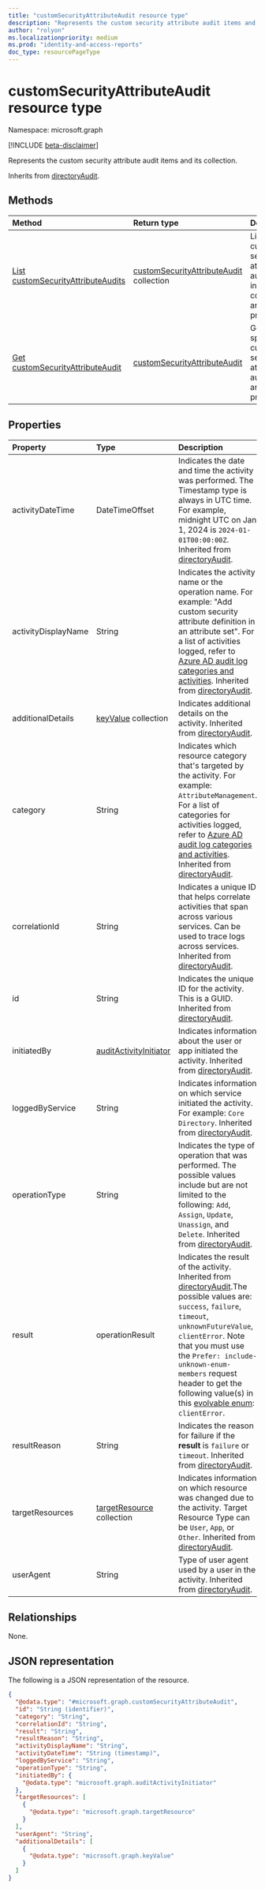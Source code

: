 ```yaml
---
title: "customSecurityAttributeAudit resource type"
description: "Represents the custom security attribute audit items and its collection."
author: "rolyon"
ms.localizationpriority: medium
ms.prod: "identity-and-access-reports"
doc_type: resourcePageType
---
```


# customSecurityAttributeAudit resource type

Namespace: microsoft.graph

[!INCLUDE [beta-disclaimer](../../includes/beta-disclaimer.md)]

Represents the custom security attribute audit items and its collection.

Inherits from [directoryAudit](../resources/directoryaudit.md).

## Methods
|Method|Return type|Description|
|:---|:---|:---|
|[List customSecurityAttributeAudits](../api/customsecurityattributeaudit-list.md)|[customSecurityAttributeAudit](../resources/customsecurityattributeaudit.md) collection|List the custom security attribute audit items in the collection and their properties.|
|[Get customSecurityAttributeAudit](../api/customsecurityattributeaudit-get.md)|[customSecurityAttributeAudit](../resources/customsecurityattributeaudit.md)|Get a specific custom security attribute audit item and its properties.|

## Properties
|Property|Type|Description|
|:---|:---|:---|
|activityDateTime|DateTimeOffset| Indicates the date and time the activity was performed. The Timestamp type is always in UTC time. For example, midnight UTC on Jan 1, 2024 is `2024-01-01T00:00:00Z`. Inherited from [directoryAudit](../resources/directoryaudit.md).|
|activityDisplayName|String|Indicates the activity name or the operation name. For example: "Add custom security attribute definition in an attribute set". For a list of activities logged, refer to [Azure AD audit log categories and activities](/azure/active-directory/reports-monitoring/reference-audit-activities). Inherited from [directoryAudit](../resources/directoryaudit.md).|
|additionalDetails|[keyValue](../resources/keyvalue.md) collection|Indicates additional details on the activity. Inherited from [directoryAudit](../resources/directoryaudit.md).|
|category|String|Indicates which resource category that's targeted by the activity. For example: `AttributeManagement`. For a list of categories for activities logged, refer to [Azure AD audit log categories and activities](/azure/active-directory/reports-monitoring/reference-audit-activities). Inherited from [directoryAudit](../resources/directoryaudit.md).|
|correlationId|String|Indicates a unique ID that helps correlate activities that span across various services. Can be used to trace logs across services. Inherited from [directoryAudit](../resources/directoryaudit.md).|
|id|String|Indicates the unique ID for the activity. This is a GUID. Inherited from [directoryAudit](../resources/directoryaudit.md).|
|initiatedBy|[auditActivityInitiator](../resources/auditactivityinitiator.md)|Indicates information about the user or app initiated the activity. Inherited from [directoryAudit](../resources/directoryaudit.md).|
|loggedByService|String|Indicates information on which service initiated the activity. For example: `Core Directory`. Inherited from [directoryAudit](../resources/directoryaudit.md).|
|operationType|String|Indicates the type of operation that was performed. The possible values include but are not limited to the following: `Add`, `Assign`, `Update`, `Unassign`, and `Delete`. Inherited from [directoryAudit](../resources/directoryaudit.md).|
|result|operationResult|Indicates the result of the activity. Inherited from [directoryAudit](../resources/directoryaudit.md).The possible values are: `success`, `failure`, `timeout`, `unknownFutureValue`, `clientError`. Note that you must use the `Prefer: include-unknown-enum-members` request header to get the following value(s) in this [evolvable enum](/graph/best-practices-concept#handling-future-members-in-evolvable-enumerations): `clientError`.|
|resultReason|String|Indicates the reason for failure if the **result** is `failure` or `timeout`. Inherited from [directoryAudit](../resources/directoryaudit.md).|
|targetResources|[targetResource](../resources/targetresource.md) collection|Indicates information on which resource was changed due to the activity. Target Resource Type can be `User`, `App`, or `Other`. Inherited from [directoryAudit](../resources/directoryaudit.md).|
|userAgent|String|Type of user agent used by a user in the activity. Inherited from [directoryAudit](../resources/directoryaudit.md).|

## Relationships
None.

## JSON representation
The following is a JSON representation of the resource.
<!-- {
  "blockType": "resource",
  "keyProperty": "id",
  "@odata.type": "microsoft.graph.customSecurityAttributeAudit",
  "baseType": "microsoft.graph.directoryAudit",
  "openType": false
}
-->
``` json
{
  "@odata.type": "#microsoft.graph.customSecurityAttributeAudit",
  "id": "String (identifier)",
  "category": "String",
  "correlationId": "String",
  "result": "String",
  "resultReason": "String",
  "activityDisplayName": "String",
  "activityDateTime": "String (timestamp)",
  "loggedByService": "String",
  "operationType": "String",
  "initiatedBy": {
    "@odata.type": "microsoft.graph.auditActivityInitiator"
  },
  "targetResources": [
    {
      "@odata.type": "microsoft.graph.targetResource"
    }
  ],
  "userAgent": "String",
  "additionalDetails": [
    {
      "@odata.type": "microsoft.graph.keyValue"
    }
  ]
}
```


